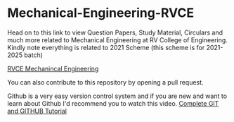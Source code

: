 # Mechanical-Engineering-RVCE
Head on to this link to view Question Papers, Study Material, Circulars and much more related to Mechanical Engineering at RV College of Engineering.
Kindly note everything is related to 2021 Scheme  (this scheme is for 2021-2025 batch)

[RVCE Mechanincal Engineering](https://bit.ly/RVCE-MechanicalEngineering)


You can also contribute to this repository by opening a pull request.

Github is a very easy version control system and if you are new and want to learn about Github I'd recommend you to watch this video.
[Complete GIT and GITHUB Tutorial](https://www.youtube.com/watch?v=apGV9Kg7ics&pp=ygUVa3VuYWwga3VzaHdhaGEgZ2l0aHVi)
